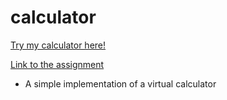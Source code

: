 # calculator
[Try my calculator here!]()

[Link to the assignment](https://www.theodinproject.com/lessons/foundations-calculator)

 - A simple implementation of a virtual calculator
 
